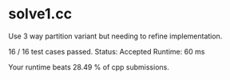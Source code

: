 # solve1.cc

Use 3 way partition variant but needing to refine implementation.

16 / 16 test cases passed.
Status: Accepted
Runtime: 60 ms

Your runtime beats 28.49 % of cpp submissions.


